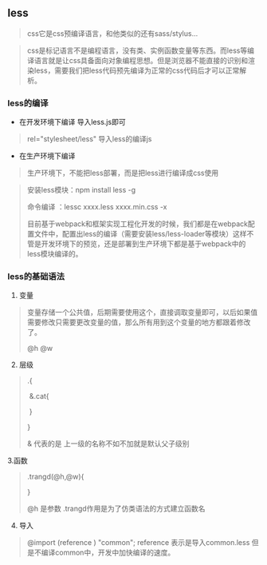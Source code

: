 ## less

> css它是css预编译语言，和他类似的还有sass/stylus...

> css是标记语言不是编程语言，没有类、实例函数变量等东西。而less等编译语言就是让css具备面向对象编程思想。但是浏览器不能直接的识别和渲染less，需要我们把less代码预先编译为正常的css代码后才可以正常解析。

### less的编译

- 在开发环境下编译  导入less.js即可

> rel="stylesheet/less"        导入less的编译js

- 在生产环境下编译

> 生产环境下，不能把less部署，而是把less进行编译成css使用

> 安装less模块：npm install less -g 
>
> 命令编译 ：lessc   xxxx.less   xxxx.min.css -x
>
> 目前基于webpack和框架实现工程化开发的时候，我们都是在webpack配置文件中，配置出less的编译（需要安装less/less-loader等模块）这样不管是开发环境下的预览，还是部署到生产环境下都是基于webpack中的less模块编译的。

### less的基础语法

1. 变量

> 变量存储一个公共值，后期需要使用这个，直接调取变量即可，以后如果值需要修改只需要更改变量的值，那么所有用到这个变量的地方都跟着修改了。
>
> @h @w

2. 层级

> .{
>
> ​	&.cat{
>
> ​      }
>
> }
>
> & 代表的是 上一级的名称不如不加就是默认父子级别 

3.函数

> .trangd(@h,@w){
>
> }
>
> @h 是参数  .trangd作用是为了仿类语法的方式建立函数名

4. 导入

> @import  (reference ) "common";  reference 表示是导入common.less 但是不编译common中，开发中加快编译的速度。

